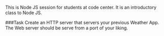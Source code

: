 This is Node JS session for students at code center. It is an introductory class to Node JS.

###Task
Create an HTTP server that servers your previous Weather App. The Web server should be serve from a port of your liking.